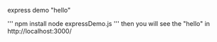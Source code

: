 express demo "hello"

'''
npm install
node expressDemo.js
'''
then you will see the "hello" in http://localhost:3000/
